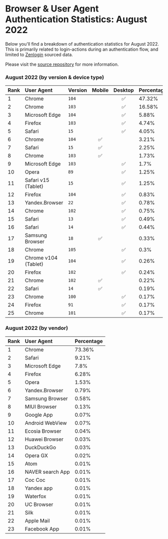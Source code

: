 # Browser & User Agent Authentication Statistics: August 2022

Below you'll find a breakdown of authentication statistics for
August 2022. This is primarily related to login-actions during an
authentication flow, and limited to <a href="https://zenlogin.co"/>Zenlogin</a>
sourced data.

Please visit the
<a href="https://github.com/zenlogin/browser-user-agent-authentication-statistics">source repository</a>
for more information.

### August 2022 (by version & device type)
| Rank | User Agent | Version | Mobile | Desktop | Percentage |
| :--- | :--- | :--- | :---: | :---: | :--- |
| 1 | Chrome | `104` | | ✅ | 47.32% |
| 2 | Chrome | `103` | | ✅ | 16.58% |
| 3 | Microsoft Edge | `104` | | ✅ | 5.88% |
| 4 | Firefox | `103` | | ✅ | 4.74% |
| 5 | Safari | `15` | | ✅ | 4.05% |
| 6 | Chrome | `104` | ✅ | | 3.21% |
| 7 | Safari | `15` | ✅ | | 2.25% |
| 8 | Chrome | `103` | ✅ | | 1.73% |
| 9 | Microsoft Edge | `103` | | ✅ | 1.7% |
| 10 | Opera | `89` | | ✅ | 1.25% |
| 11 | Safari v15 (Tablet) | `15` | | ✅ | 1.25% |
| 12 | Firefox | `104` | | ✅ | 0.83% |
| 13 | Yandex.Browser | `22` | | ✅ | 0.78% |
| 14 | Chrome | `102` | | ✅ | 0.75% |
| 15 | Safari | `13` | | ✅ | 0.49% |
| 16 | Safari | `14` | | ✅ | 0.44% |
| 17 | Samsung Browser | `18` | ✅ | | 0.33% |
| 18 | Chrome | `105` | | ✅ | 0.3% |
| 19 | Chrome v104 (Tablet) | `104` | | ✅ | 0.26% |
| 20 | Firefox | `102` | | ✅ | 0.24% |
| 21 | Chrome | `102` | ✅ | | 0.22% |
| 22 | Safari | `14` | ✅ | | 0.19% |
| 23 | Chrome | `100` | | ✅ | 0.17% |
| 24 | Firefox | `91` | | ✅ | 0.17% |
| 25 | Chrome | `101` | | ✅ | 0.17% |


### August 2022 (by vendor)
| Rank | User Agent | Percentage |
| :--- | :--- | :--- |
| 1 | Chrome | 73.36% |
| 2 | Safari | 9.21% |
| 3 | Microsoft Edge | 7.8% |
| 4 | Firefox | 6.28% |
| 5 | Opera | 1.53% |
| 6 | Yandex.Browser | 0.79% |
| 7 | Samsung Browser | 0.58% |
| 8 | MIUI Browser | 0.13% |
| 9 | Google App | 0.07% |
| 10 | Android WebView | 0.07% |
| 11 | Ecosia Browser | 0.04% |
| 12 | Huawei Browser | 0.03% |
| 13 | DuckDuckGo | 0.03% |
| 14 | Opera GX | 0.02% |
| 15 | Atom | 0.01% |
| 16 | NAVER search App | 0.01% |
| 17 | Coc Coc | 0.01% |
| 18 | Yandex app | 0.01% |
| 19 | Waterfox | 0.01% |
| 20 | UC Browser | 0.01% |
| 21 | Silk | 0.01% |
| 22 | Apple Mail | 0.01% |
| 23 | Facebook App | 0.01% |
